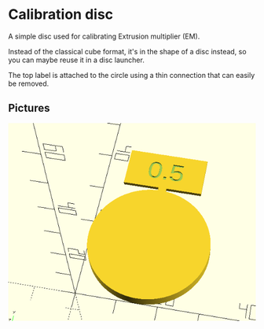 # Calibration disc

A simple disc used for calibrating Extrusion multiplier (EM).

Instead of the classical cube format, it's in the shape of a disc instead, so you can maybe reuse it in a disc launcher.

The top label is attached to the circle using a thin connection that can easily be removed.

## Pictures
![Screenshot](calibration_disc.png)
